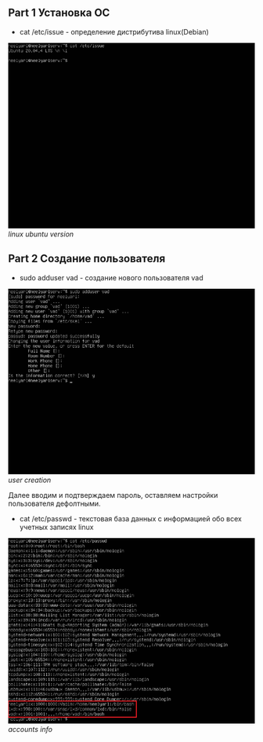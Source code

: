 ## Part 1 Установка ОС ##

* cat /etc/issue - определение дистрибутива linux(Debian)

![linux ubuntu version](/Screenshots/part_1.jpg)
*linux ubuntu version*
            
## Part 2 Создание пользователя ##

* sudo adduser vad - создание нового пользователя vad

![user creation](/Screenshots/part_2.1.jpg)
*user creation*

Далее вводим и подтверждаем пароль, оставляем настройки пользователя дефолтными.

* cat /etc/passwd - текстовая база данных с информацией обо всех учетных записях linux

![accounts info](/Screenshots/part_2.2.jpg)
*accounts info*  

